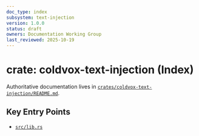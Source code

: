 ```yaml
---
doc_type: index
subsystem: text-injection
version: 1.0.0
status: draft
owners: Documentation Working Group
last_reviewed: 2025-10-19
---
```


# crate: coldvox-text-injection (Index)

Authoritative documentation lives in [`crates/coldvox-text-injection/README.md`](../../../crates/coldvox-text-injection/README.md).

## Key Entry Points

- [`src/lib.rs`](../../../crates/coldvox-text-injection/src/lib.rs)
